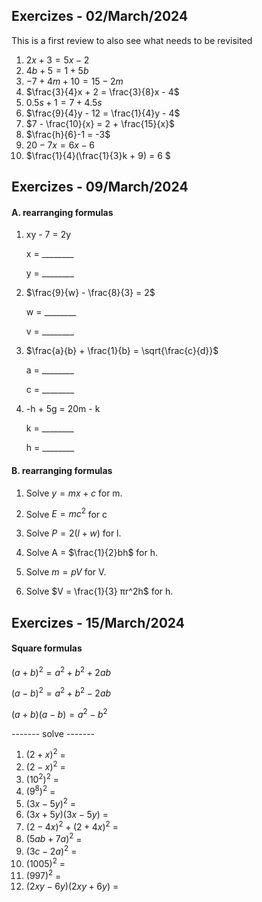 
## Exercizes - 02/March/2024 

This is a first review to also see what needs to be revisited 

1) $2x + 3 = 5x - 2$
2) $4b + 5 = 1 + 5b$
3) $-7 + 4m + 10 = 15 - 2m$
4) $\frac{3}{4}x + 2 = \frac{3}{8}x - 4$
5) $0.5s + 1 = 7 + 4.5s$
6) $\frac{9}{4}y - 12 = \frac{1}{4}y - 4$
7) $7 - \frac{10}{x} = 2 + \frac{15}{x}$
8) $\frac{h}{6}-1 = -3$
9) $20-7x = 6x - 6$
10) $\frac{1}{4}(\frac{1}{3}k + 9) = 6  $


## Exercizes - 09/March/2024 

#### A. rearranging formulas 

1. xy - 7 = 2y
   
   x = ________
   
   y = ________

2. $\frac{9}{w} - \frac{8}{3} = 2\$

   w = ________

   v = ________

3. $\frac{a}{b} + \frac{1}{b} = \sqrt{\frac{c}{d}}\$

   a = ________

   c = ________

4. -h + 5g = 20m - k

   k = ________

   h = ________


#### B. rearranging formulas 

1. Solve $y = mx + c$ for m.

2. Solve $E = mc^2$  for c
   
3. Solve $P = 2(l + w)$ for l.
   
4. Solve A = $\frac{1}{2}bh$  for h.

5. Solve $m = pV$ for V.
   
6. Solve $V = \frac{1}{3} πr^2h$ for h.
   
## Exercizes - 15/March/2024    

#### Square formulas 

$(a + b)^2 = a^2 + b^2 + 2ab$

$(a - b)^2 = a^2 + b^2 - 2ab$

$(a + b)(a - b) = a^2 - b^2$

------- solve -------

1. $(2 + x)^2$ = 
2. $(2 - x)^2$  = 
3. $(10^2)^2$ = 
4. $(9^8)^2$ = 
5. $(3x - 5y)^2$ = 
6. $(3x + 5y)(3x - 5y)$ = 
7. $(2 - 4x)^2 + (2 + 4x)^2$ = 
8. $(5ab + 7a)^2$ = 
9. $(3c - 2a)^2$ = 
10. $(1005)^2$ = 
11. $(997)^2$ =
13. $(2xy - 6y)(2xy + 6y)$  = 




